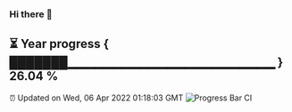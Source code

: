 ### Hi there 👋
⏳ Year progress { ███████▁▁▁▁▁▁▁▁▁▁▁▁▁▁▁▁▁▁▁▁▁▁▁ } 26.04 %
---
⏰ Updated on Wed, 06 Apr 2022 01:18:03 GMT
![Progress Bar CI](https://github.com/liununu/liununu/workflows/Progress%20Bar%20CI/badge.svg)
